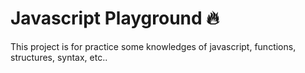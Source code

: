# Javascript Playground :fire:



This project is for practice some knowledges of javascript, functions, structures, syntax, etc..

